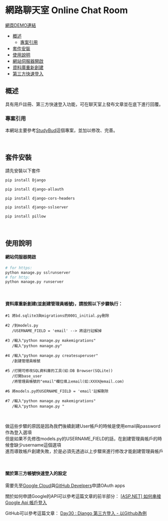 # 網路聊天室 Online Chat Room  

[網頁DEMO連結](https://45f7-61-221-120-65.jp.ngrok.io/)  

* [概述](#overview)  
  * [專案引用](#site)  
* [套件安裝](#install)  
* [使用說明](#use)  
 * [網站伺服器開啟](#runserver)
 * [資料庫重新創建](#database)
 * [第三方快速登入](#thirdpartylogin)
  

<h2 id"overview">概述</h2>

具有用戶註冊、第三方快速登入功能，可在聊天室上發布文章並在底下進行回覆。


<h3 id"site">專案引用</h3>

本網站主要參考[StudyBud](https://github.com/divanov11/StudyBud/)這個專案，並加以修改、完善。

<br>

<h2 id"install">套件安裝</h2>  

請先安裝以下套件  

```bash
pip install Django  
```

```bash
pip install django-allauth  
```
```bash
pip install django-cors-headers  
```
```bash
pip install django-sslserver  
```
```bash
pip install pillow  
```
<br>

<h2 id"use">使用說明</h2>

<h4 id="#runserver">網站伺服器開啟</h4>

```bash
# for https:
python manage.py sslrunserver
# for http:
python manage.py runserver
```
<br>

<h4 id="#database">資料庫重新創建(並創建管理員帳號)，請按照以下步驟執行：</h4>

```
#1 將bd.sqlite3與migrations的0001_initial.py刪除
```

```
#2 /到models.py
   /USERNAME_FIELD = 'email' --> 將這行註解掉
```

```
#3 /輸入"python manage.py makemigrations"
   /輸入"python manage.py"
```

```
#4 /輸入"python manage.py createsuperuser"
   /創建管理員帳號
```

```
#5 /打開可修改SQL資料庫的工具(如:DB Browser(SQLite))
   /打開base_user
   /將管理員帳號的"email"欄位填上email(如:XXXX@email.com)
```

```
#6 將models.py的USERNAME_FIELD = 'email'註解刪除
```

```
#7 /輸入"python manage.py makemigrations"
   /輸入"python manage.py "
```
<br>

做這些步驟的原因是因為我們後續創建User帳戶的時候是使用email與password作為登入選項  
但是如果不先修改models.py的USERNAME_FIELD的話，在創建管理員帳戶的時候會缺少username這個選項  
進而導致帳戶創建失敗，於是必須先透過以上步驟來進行修改才能創建管理員帳戶  

<br>

<h4 id="#thirdpartylogin">關於第三方帳號快速登入的設定</h4>

需要先至[Google Cloud](https://console.cloud.google.com/welcome?project=modified-badge-272616&hl=zh-tw)與[GitHub Develpers](https://github.com/settings/developers)申請OAuth apps

關於如何申請Google的API可以參考這篇文章的前半部分： [[ASP.NET] 如何串接 Google Api 帳戶登入](https://blog.hungwin.com.tw/aspnet-google-login/)

GitHub可以參考這篇文章： [Day30 : Django 第三方登入 - 以Github為例](https://ithelp.ithome.com.tw/articles/10206389)
